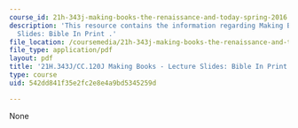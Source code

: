 ```yaml
---
course_id: 21h-343j-making-books-the-renaissance-and-today-spring-2016
description: 'This resource contains the information regarding Making Books - Lecture
  Slides: Bible In Print .'
file_location: /coursemedia/21h-343j-making-books-the-renaissance-and-today-spring-2016/542dd841f35e2fc2e8e4a9bd5345259d_MIT21H_343JS16_Bible.pdf
file_type: application/pdf
layout: pdf
title: '21H.343J/CC.120J Making Books - Lecture Slides: Bible In Print'
type: course
uid: 542dd841f35e2fc2e8e4a9bd5345259d

---
```

None